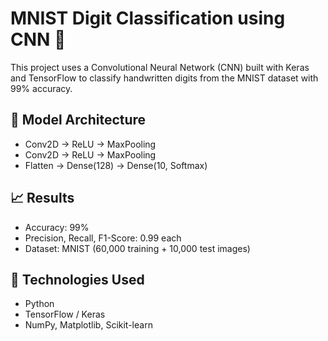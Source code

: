 # MNIST Digit Classification using CNN 🧠

This project uses a Convolutional Neural Network (CNN) built with Keras and TensorFlow 
to classify handwritten digits from the MNIST dataset with 99% accuracy.

## 🧩 Model Architecture
- Conv2D → ReLU → MaxPooling
- Conv2D → ReLU → MaxPooling
- Flatten → Dense(128) → Dense(10, Softmax)

## 📈 Results
- Accuracy: 99%
- Precision, Recall, F1-Score: 0.99 each
- Dataset: MNIST (60,000 training + 10,000 test images)

## 🚀 Technologies Used
- Python
- TensorFlow / Keras
- NumPy, Matplotlib, Scikit-learn
